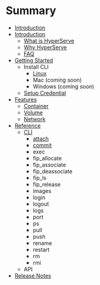 # Summary

* [Introduction](README.md)
* [Introduction](Introduction/__index__.md)
   * [What is HyperServe](Introduction/what_is_hyperserve.md)
   * [Why HyperServe](Introduction/why_hyperserve.md)
   * [FAQ](Introduction/faq.md)
* [Getting Started](GettingStarted/__index__.md)
   * Install CLI
       * [Linux](GettingStarted/linux.md)
       * Mac (coming soon)
       * Windows (coming soon)
   * [Setup Credential](GettingStarted/setup_credential.md)
* [Features](Feature/__index__.md)
   * [Container](Feature/container.md)
   * [Volume](Feature/volume.md)
   * [Network](Feature/network.md)
* [Reference](Reference/__index__.md)
   * [CLI](Reference/CLI/__index__.md)
       * [attach](Reference/CLI/attach.md)
       * [commit](Reference/CLI/commit.md)
       * exec
       * fip_allocate
       * fip_associate
       * fip_deassociate
       * fip_ls
       * fip_release
       * images
       * login
       * logout
       * logs
       * port
       * ps
       * pull
       * push
       * rename
       * restart
       * rm
       * rmi
   * API
* [Release Notes](ReleaseNote/__index__.md)

